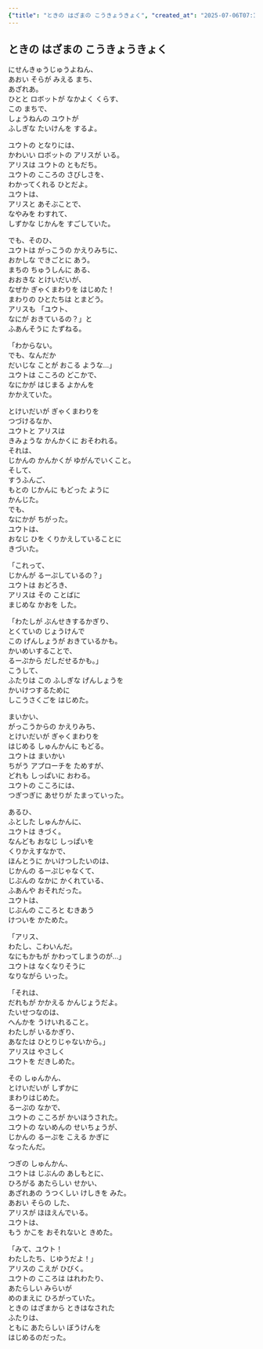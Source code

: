 ```yaml
---
{"title": "ときの はざまの こうきょうきょく", "created_at": "2025-07-06T07:11:10.529482+09:00", "pattern_id": 4, "pattern_name": "ループ脱出型", "year": 2094}
---
```


## ときの はざまの こうきょうきょく

にせんきゅうじゅうよねん、  
あおい そらが みえる まち、  
あざれあ。  
ひとと ロボットが なかよく くらす、  
この まちで、  
しょうねんの ユウトが  
ふしぎな たいけんを するよ。

ユウトの となりには、  
かわいい ロボットの アリスが いる。  
アリスは ユウトの ともだち。  
ユウトの こころの さびしさを、  
わかってくれる ひとだよ。  
ユウトは、  
アリスと あそぶことで、  
なやみを わすれて、  
しずかな じかんを すごしていた。

でも、そのひ、  
ユウトは がっこうの かえりみちに、  
おかしな できごとに あう。  
まちの ちゅうしんに ある、  
おおきな とけいだいが、  
なぜか ぎゃくまわりを はじめた！  
まわりの ひとたちは とまどう。  
アリスも 「ユウト、  
なにが おきているの？」と  
ふあんそうに たずねる。

「わからない。  
でも、なんだか  
だいじな ことが おこる ような…」  
ユウトは こころの どこかで、  
なにかが はじまる よかんを  
かかえていた。

とけいだいが ぎゃくまわりを  
つづけるなか、  
ユウトと アリスは  
きみょうな かんかくに おそわれる。  
それは、  
じかんの かんかくが ゆがんでいくこと。  
そして、  
すうふんご、  
もとの じかんに もどった ように  
かんじた。  
でも、  
なにかが ちがった。  
ユウトは、  
おなじ ひを くりかえしていることに  
きづいた。

「これって、  
じかんが るーぷしているの？」  
ユウトは おどろき、  
アリスは その ことばに  
まじめな かおを した。

「わたしが ぶんせきするかぎり、  
とくていの じょうけんで  
この げんしょうが おきているかも。  
かいめいすることで、  
るーぷから だしだせるかも。」  
こうして、  
ふたりは この ふしぎな げんしょうを  
かいけつするために  
しこうさくごを はじめた。

まいかい、  
がっこうからの かえりみち、  
とけいだいが ぎゃくまわりを  
はじめる しゅんかんに もどる。  
ユウトは まいかい  
ちがう アプローチを ためすが、  
どれも しっぱいに おわる。  
ユウトの こころには、  
つぎつぎに あせりが たまっていった。

あるひ、  
ふとした しゅんかんに、  
ユウトは きづく。  
なんども おなじ しっぱいを  
くりかえすなかで、  
ほんとうに かいけつしたいのは、  
じかんの るーぷじゃなくて、  
じぶんの なかに かくれている、  
ふあんや おそれだった。  
ユウトは、  
じぶんの こころと むきあう  
けついを かためた。

「アリス、  
わたし、こわいんだ。  
なにもかもが かわってしまうのが…」  
ユウトは なくなりそうに  
なりながら いった。

「それは、  
だれもが かかえる かんじょうだよ。  
たいせつなのは、  
へんかを うけいれること。  
わたしが いるかぎり、  
あなたは ひとりじゃないから。」  
アリスは やさしく  
ユウトを だきしめた。

その しゅんかん、  
とけいだいが しずかに  
まわりはじめた。  
るーぷの なかで、  
ユウトの こころが かいほうされた。  
ユウトの ないめんの せいちょうが、  
じかんの るーぷを こえる かぎに  
なったんだ。

つぎの しゅんかん、  
ユウトは じぶんの あしもとに、  
ひろがる あたらしい せかい、  
あざれあの うつくしい けしきを みた。  
あおい そらの した、  
アリスが ほほえんでいる。  
ユウトは、  
もう かこを おそれないと きめた。

「みて、ユウト！  
わたしたち、じゆうだよ！」  
アリスの こえが ひびく。  
ユウトの こころは はれわたり、  
あたらしい みらいが  
めのまえに ひろがっていた。  
ときの はざまから ときはなされた  
ふたりは、  
ともに あたらしい ぼうけんを  
はじめるのだった。
